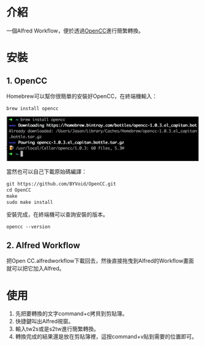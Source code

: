 # 介紹

一個Alfred Workflow，便於透過[OpenCC](https://github.com/BYVoid/OpenCC)進行簡繁轉換。

# 安裝

##  1. OpenCC
Homebrew可以幫你很簡單的安裝好OpenCC，在終端機輸入：

	brew install opencc
	
![brew install opencc](https://github.com/jason820/Alfred-OpenCC-Workflow/blob/master/Screenshots/brew_install_opencc.png)

當然也可以自己下載原始碼編譯：

	git https://github.com/BYVoid/OpenCC.git
	cd OpenCC
	make
	sudo make install

安裝完成，在終端機可以查詢安裝的版本。

	opencc --version

##  2. Alfred Workflow

把Open CC.alfredworkflow下載回去，然後直接拖曳到Alfred的Workflow畫面就可以把它加入Alfred。

# 使用

1. 先把要轉換的文字command+c拷貝到剪貼簿。
2. 快捷鍵叫出Alfred視窗。
3. 輸入tw2s或是s2tw進行簡繁轉換。
4. 轉換完成的結果還是放在剪貼簿裡，這按command+v貼到需要的位置即可。


